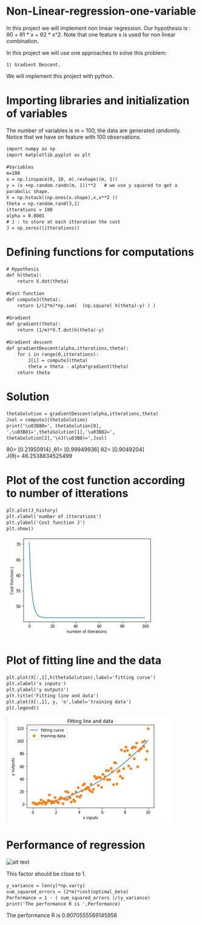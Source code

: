 # Non-Linear-regression-one-variable

In this project we will implement non linear regression. Our hypothesis is : θ0 + θ1 * x + θ2 * x^2. Note that one feature x is used for non linear combination.

In this project we will use one approaches to solve this problem:

    1) Gradient Descent.
    
We will implement this project with python. 

# Importing libraries and initialization of variables

The number of variables is m = 100, the data are generated randomly. Notice that we have on feature with 100 observations.

    import numpy as np
    import matplotlib.pyplot as plt

    #Variables
    m=100
    x = np.linspace(0, 10, m).reshape((m, 1))
    y = (x +np.random.randn(m, 1))**2   # we use y squared to get a parabolic shape.
    X = np.hstack((np.ones(x.shape),x,x**2 ))
    theta = np.random.rand(3,1)
    itterations = 100
    alpha = 0.0001
    # J : to store at each itteration the cost
    J = np.zeros((itterations))
  



# Defining functions for computations

    # Hypothesis
    def h(theta):
        return X.dot(theta)

    #Cost function
    def computeJ(theta):
        return 1/(2*m)*np.sum(  (np.square( h(theta)-y) ) ) 

    #Gradient
    def gradient(theta):
        return (1/m)*X.T.dot(h(theta)-y)

    #Gradient descent
    def gradientDescent(alpha,itterations,theta):
        for i in range(0,itterations):
            J[i] = computeJ(theta)
            theta = theta - alpha*gradient(theta)
        return theta
        
# Solution
    thetaSolution = gradientDescent(alpha,itterations,theta)
    Jsol = computeJ(thetaSolution)
    print('\u03B80=', thetaSolution[0], ',\u03B81=',thetaSolution[1],'\u03B82=', thetaSolution[2],'\nJ(\u03B8)=',Jsol)

θ0= [0.21950914] ,θ1= [0.99949936] θ2= [0.9049204] <br/>
J(θ)= 46.2538834525499
    
# Plot of the cost function according to number of itterations

    plt.plot(J_history)
    plt.xlabel('number of itterations')
    plt.ylabel('Cost function J')
    plt.show()
    
![alt text](https://github.com/mohammedAljadd/Non-Linear-regression-one-variable/blob/main/plots/jhist_nonlinear.PNG)

# Plot of fitting line and the data


    plt.plot(X[:,1],h(thetaSolution),label='fitting curve')
    plt.xlabel('x inputs')
    plt.ylabel('y outputs')
    plt.title('Fitting line and data')
    plt.plot(X[:,1], y, 'o',label='training data')
    plt.legend()
    
![alt text](https://github.com/mohammedAljadd/Non-Linear-regression-one-variable/blob/main/plots/fit_nonlinear.PNG)

 # Performance of regression 
 
 ![alt text](https://ashutoshtripathicom.files.wordpress.com/2019/01/rsquarecanva2.png)

 
 This factor should be close to 1.
 
    y_variance = len(y)*np.var(y)
    sum_squared_errors = (2*m)*cost(optimal_beta)
    Performance = 1 - ( sum_squared_errors )/(y_variance)
    print('The performance R is ',Performance) 
    
The performance R is  0.9070555569145956
